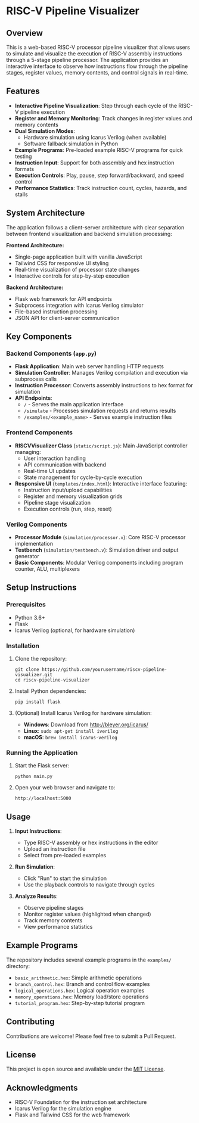 # RISC-V Pipeline Visualizer

## Overview

This is a web-based RISC-V processor pipeline visualizer that allows users to simulate and visualize the execution of RISC-V assembly instructions through a 5-stage pipeline processor. The application provides an interactive interface to observe how instructions flow through the pipeline stages, register values, memory contents, and control signals in real-time.

## Features

- **Interactive Pipeline Visualization**: Step through each cycle of the RISC-V pipeline execution
- **Register and Memory Monitoring**: Track changes in register values and memory contents
- **Dual Simulation Modes**: 
  - Hardware simulation using Icarus Verilog (when available)
  - Software fallback simulation in Python
- **Example Programs**: Pre-loaded example RISC-V programs for quick testing
- **Instruction Input**: Support for both assembly and hex instruction formats
- **Execution Controls**: Play, pause, step forward/backward, and speed control
- **Performance Statistics**: Track instruction count, cycles, hazards, and stalls

## System Architecture

The application follows a client-server architecture with clear separation between frontend visualization and backend simulation processing:

**Frontend Architecture:**
- Single-page application built with vanilla JavaScript
- Tailwind CSS for responsive UI styling
- Real-time visualization of processor state changes
- Interactive controls for step-by-step execution

**Backend Architecture:**
- Flask web framework for API endpoints
- Subprocess integration with Icarus Verilog simulator
- File-based instruction processing
- JSON API for client-server communication

## Key Components

### Backend Components (`app.py`)
- **Flask Application**: Main web server handling HTTP requests
- **Simulation Controller**: Manages Verilog compilation and execution via subprocess calls
- **Instruction Processor**: Converts assembly instructions to hex format for simulation
- **API Endpoints**: 
  - `/` - Serves the main application interface
  - `/simulate` - Processes simulation requests and returns results
  - `/examples/<example_name>` - Serves example instruction files

### Frontend Components
- **RISCVVisualizer Class** (`static/script.js`): Main JavaScript controller managing:
  - User interaction handling
  - API communication with backend
  - Real-time UI updates
  - State management for cycle-by-cycle execution
- **Responsive UI** (`templates/index.html`): Interactive interface featuring:
  - Instruction input/upload capabilities
  - Register and memory visualization grids
  - Pipeline stage visualization
  - Execution controls (run, step, reset)

### Verilog Components
- **Processor Module** (`simulation/processor.v`): Core RISC-V processor implementation
- **Testbench** (`simulation/testbench.v`): Simulation driver and output generator
- **Basic Components**: Modular Verilog components including program counter, ALU, multiplexers

## Setup Instructions

### Prerequisites

- Python 3.6+
- Flask
- Icarus Verilog (optional, for hardware simulation)

### Installation

1. Clone the repository:
   ```
   git clone https://github.com/yourusername/riscv-pipeline-visualizer.git
   cd riscv-pipeline-visualizer
   ```

2. Install Python dependencies:
   ```
   pip install flask
   ```

3. (Optional) Install Icarus Verilog for hardware simulation:
   - **Windows**: Download from http://bleyer.org/icarus/
   - **Linux**: `sudo apt-get install iverilog`
   - **macOS**: `brew install icarus-verilog`

### Running the Application

1. Start the Flask server:
   ```
   python main.py
   ```

2. Open your web browser and navigate to:
   ```
   http://localhost:5000
   ```

## Usage

1. **Input Instructions**:
   - Type RISC-V assembly or hex instructions in the editor
   - Upload an instruction file
   - Select from pre-loaded examples

2. **Run Simulation**:
   - Click "Run" to start the simulation
   - Use the playback controls to navigate through cycles

3. **Analyze Results**:
   - Observe pipeline stages
   - Monitor register values (highlighted when changed)
   - Track memory contents
   - View performance statistics

## Example Programs

The repository includes several example programs in the `examples/` directory:

- `basic_arithmetic.hex`: Simple arithmetic operations
- `branch_control.hex`: Branch and control flow examples
- `logical_operations.hex`: Logical operation examples
- `memory_operations.hex`: Memory load/store operations
- `tutorial_program.hex`: Step-by-step tutorial program

## Contributing

Contributions are welcome! Please feel free to submit a Pull Request.

## License

This project is open source and available under the [MIT License](LICENSE).

## Acknowledgments

- RISC-V Foundation for the instruction set architecture
- Icarus Verilog for the simulation engine
- Flask and Tailwind CSS for the web framework